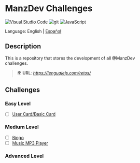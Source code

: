 # ManzDev Challenges
[![Visual Studio Code](https://img.shields.io/badge/--007ACC?logo=visual%20studio%20code&logoColor=ffffff)](https://code.visualstudio.com/)
[![git](https://img.shields.io/badge/--F05032?logo=git&logoColor=ffffff)](http://git-scm.com/)
[![JavaScript](https://img.shields.io/badge/--F7DF1E?logo=javascript&logoColor=000)](https://www.javascript.com/)

Language: English | [Español](README-es.md)


## Description

This is a repository that stores the development of all @ManzDev challenges.
>🌍 **URL**: *https://lenguajejs.com/retos/*

## Challenges

### Easy Level
- [ ] [User Card/Basic Card](https://lenguajejs.com/retos/nivel-facil/basic-card/)

### Medium Level
- [ ] [Bingo](https://lenguajejs.com/retos/nivel-medio/bingo/)
- [ ] [Music MP3 Player](https://lenguajejs.com/retos/nivel-medio/mp3-player/)

### Advanced Level
